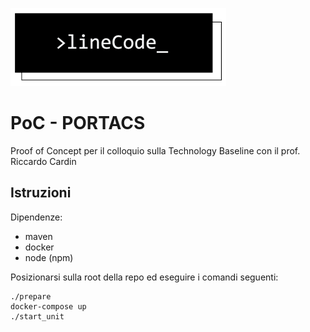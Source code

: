 ![lineCode](resources/lclong.png)

# PoC - PORTACS

Proof of Concept per il colloquio sulla Technology Baseline con il prof. Riccardo Cardin

## Istruzioni
Dipendenze:

 - maven
 - docker
 - node (npm)
 
Posizionarsi sulla root della repo ed eseguire i comandi seguenti:
```shell
./prepare
docker-compose up
./start_unit
```
